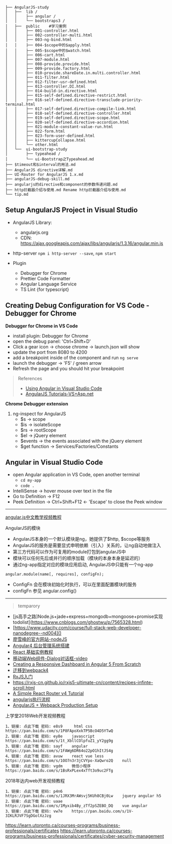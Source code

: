 ```
├── AngularJS-study
│   ├──  lib /
│   │    ├── angular /
│   │    └── bootstraps3 /
│   ├──  public    #学习案例
│   │    ├── 001-controller.html 
│   │    ├── 002-controller-multi.html 
│   │    ├── 003-ng-bind.html 
│   │    ├── 004-$scope中的$apply.html 
│   │    ├── 005-$scope中的$watch.html 
│   │    ├── 006-cart.html 
│   │    ├── 007-module.html 
│   │    ├── 008-provide.provide.html 
│   │    ├── 009-provide.factory.html 
│   │    ├── 010-provide.shareDate.in.multi.controller.html 
│   │    ├── 011-filter.html 
│   │    ├── 012-filter-usr-defined.html 
│   │    ├── 013-controller.DI.html 
│   │    ├── 014-build-in.directive.html 
│   │    ├── 015-self-defined.directive-restrict.html 
│   │    ├── 016-self-defined.directive-transclude-priority-terminal.html 
│   │    ├── 017-self-defined.directive-compile-link.html 
│   │    ├── 018-self-defined.directive-controller.html 
│   │    ├── 019-self-defined.directive-scope.html 
│   │    ├── 020-self-defined.directive-accordion.html 
│   │    ├── 021-module-constant-value-run.html 
│   │    ├── 022-form.html 
│   │    ├── 023-form-user-defined.html 
│   │    ├── kittercupCollapse.html 
│   │    └── other.html
│   └──  ui-bootstrap-study
│        ├── typeahead /
│        └── ui-Bootstrap之Typeahead.md
├── $timeout和$interval的用法.md 
├── AngularJS directive详解.md
├── UI-Router for AngularJS 1.x.md 
├── angularJS-debug-skill.md 
├── angularjs的directive和component的参数传递问题.md
├── http拦截器介绍与使用.md	Rename http拦截器介绍与使用.md 
└── tip.md
```

## Setup AngularJS Project in Visual Studio

- AngularJS Library:
    - angularjs.org
    - CDN: https://ajax.googleapis.com/ajax/libs/angularjs/1.3.16/angular.min.js
- http-server
  `npm i http-server --save`, `npm start`

- Plugin
    - Debugger for Chrome
    - Prettier Code Formatter
    - Angular Language Service
    - TS Lint {for typescript}

## Creating Debug Configuration for VS Code - Debugger for Chrome

**Debugger for Chrome in VS Code**

- install plugin: Debugger for Chrome
- open the debug panel: 'Ctrl+Shift+D'
- Click a gear icon -> choose chrome -> launch.json will show
- update the port from 8080 to 4200
- add a breakpoint inside of the component and run `ng serve`
- launch the debugger -> 'F5' / green arrow
- Refresh the page and you should hit your breakpoint

> References
> - [Using Angular in Visual Studio Code](https://code.visualstudio.com/docs/nodejs/angular-tutorial)
> - [AngularJS Tutorials-VS+Asp.net](http://www.tutorialsteacher.com/angularjs/angularjs-development-environment)

**Chrome Debugger extension**

1. ng-inspect for AngularJS
    - $s -> scope
    - $is -> isolateScope
    - $rs -> rootScope
    - $el -> jQuery element
    - $events -> the events associated with the jQuery element
    - $get function -> Services/Factories/Constants

## Angular in Visual Studio Code

- open Angular application in VS Code, open another terminal
    - `cd my-app`
    - `code .`
- IntelliSense  ->  hover mouse over text in the file
- Go to Definition -> F12
- Peek Definition  -> Ctrl+Shift+F12  <- 'Escape' to close the Peek window

------------

[angular.js中文教学视频教程](http://www.php.cn/course/644.html)

AngularJS的模块

- AngularJS本身的一个默认模块是ng，她提供了$http, $scope等服务
- AngularJS的服务是需要显式申明依赖（引入）关系的，让ng自动地做注入
- 第三方代码可以作为可复用的module打包到angularJS中
- 模块可以任何先后或并行的顺序加载（模块的本身本身是延迟的）
- 通过ng-app指定对应的模块应用启动, AngularJS中只能有一个ng-app

`angular.module(name[, requires], configFn);`

- ConfigFn 会在模块初始化时执行，可以在里面配置模块的服务
- configFn 参见 angular.config()

------------

> temparory

- [js高手之路]Node.js+jade+express+mongodb+mongoose+promise实现todolist](https://www.cnblogs.com/ghostwu/p/7565328.html)
- [https://www.udacity.com/course/full-stack-web-developer-nanodegree--nd004]()
- [廖雪峰的官方网站-nodeJS](https://www.liaoxuefeng.com/wiki/001434446689867b27157e896e74d51a89c25cc8b43bdb3000/001434501245426ad4b91f2b880464ba876a8e3043fc8ef000)
- [Angular4 后台管理系统搭建](http://www.cnblogs.com/Vetkdf/p/7080893.html)
- [React 基础实例教程](https://www.cnblogs.com/imwtr/p/6278968.html)
- [移动端Web组件-Dialog对话框-video](https://www.imooc.com/learn/709)
- [Creating a Responsive Dashboard in Angular 5 From Scratch](https://medium.com/@nima_ap/creating-a-responsive-dashboard-in-angular-5-from-scratch-147f6a493d9e)
- [迁移到webpack4](https://blog.csdn.net/github_36487770/article/details/80228147#comments)
- [RxJS入门](https://blog.csdn.net/tianjun2012/article/details/51351823)
- https://rxjs-cn.github.io/rxjs5-ultimate-cn/content/recipes-infinte-scroll.html
- [A Simple React Router v4 Tutorial](https://medium.com/@pshrmn/a-simple-react-router-v4-tutorial-7f23ff27adf)
- [angularjs执行流程](https://www.cnblogs.com/Leo_wl/p/3771304.html)
- [AngularJS + Webpack Production Setup](https://www.cnblogs.com/Answer1215/p/4796048.html)


上学堂2018Web开发视频教程

```
1、链接: 点此下载 密码: e8s9     html css       https://pan.baidu.com/s/1P8FApoXxkTP5BcO4D5YTwQ
2、链接: 点此下载 密码: ey8e    javascript      https://pan.baidu.com/s/1t_XbllCOlpfuZ1_yY2gg9g
3、链接: 点此下载 密码: sayf    angular         https://pan.baidu.com/s/1FAWg6DR64o22pO1hItJS4g
4、链接: 点此下载 密码: avuw    react vue less  https://pan.baidu.com/s/1OO7n3r3jCVYpo-XaQwro2Q    null
5、链接: 点此下载 密码: vgdm    微信小程序      https://pan.baidu.com/s/1BsRxPLex4xTft3o9uc2FTg
```

2018年达内web开发视频教程

```
1、链接: 点此下载 密码: p4n6    https://pan.baidu.com/s/1JRX3MrAWsvj5KUh8CBj0Lw    jquery angular h5
2、链接: 点此下载 密码: uaae    https://pan.baidu.com/s/1Myxib4By_zTf2pSZEBO_DQ    vue angular 
3、链接: 点此下载 密码: vw7e    https://pan.baidu.com/s/1V-3IKLRJVF7SgDGolXzJzg
```

https://learn.utoronto.ca/courses-programs/business-professionals/certificates
https://learn.utoronto.ca/courses-programs/business-professionals/certificates/cyber-security-management
